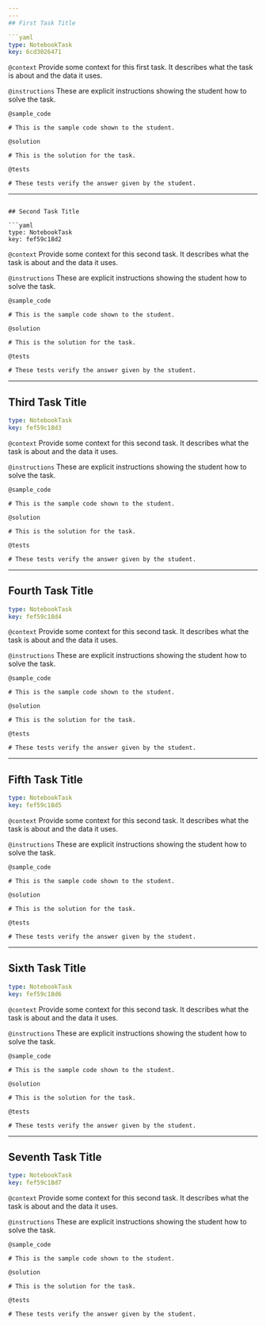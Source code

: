 ```yaml
---
---
## First Task Title

```yaml
type: NotebookTask
key: 6cd3026471
```

`@context`
Provide some context for this first task. It describes what the task is about and the data it uses.

`@instructions`
These are explicit instructions showing the student how to solve the task.

`@sample_code`
```{python}
# This is the sample code shown to the student.
```

`@solution`
```{python}
# This is the solution for the task.
```

`@tests`
```{python}
# These tests verify the answer given by the student.
```

---
```

## Second Task Title

```yaml
type: NotebookTask
key: fef59c18d2
```

`@context`
Provide some context for this second task. It describes what the task is about and the data it uses.

`@instructions`
These are explicit instructions showing the student how to solve the task.

`@sample_code`
```{python}
# This is the sample code shown to the student.
```

`@solution`
```{python}
# This is the solution for the task.
```

`@tests`
```{python}
# These tests verify the answer given by the student.
```

---
## Third Task Title

```yaml
type: NotebookTask
key: fef59c18d3
```

`@context`
Provide some context for this second task. It describes what the task is about and the data it uses.

`@instructions`
These are explicit instructions showing the student how to solve the task.

`@sample_code`
```{python}
# This is the sample code shown to the student.
```

`@solution`
```{python}
# This is the solution for the task.
```

`@tests`
```{python}
# These tests verify the answer given by the student.
```

---
## Fourth Task Title

```yaml
type: NotebookTask
key: fef59c18d4
```

`@context`
Provide some context for this second task. It describes what the task is about and the data it uses.

`@instructions`
These are explicit instructions showing the student how to solve the task.

`@sample_code`
```{python}
# This is the sample code shown to the student.
```

`@solution`
```{python}
# This is the solution for the task.
```

`@tests`
```{python}
# These tests verify the answer given by the student.
```

---
## Fifth Task Title

```yaml
type: NotebookTask
key: fef59c18d5
```

`@context`
Provide some context for this second task. It describes what the task is about and the data it uses.

`@instructions`
These are explicit instructions showing the student how to solve the task.

`@sample_code`
```{python}
# This is the sample code shown to the student.
```

`@solution`
```{python}
# This is the solution for the task.
```

`@tests`
```{python}
# These tests verify the answer given by the student.
```

---
## Sixth Task Title

```yaml
type: NotebookTask
key: fef59c18d6
```

`@context`
Provide some context for this second task. It describes what the task is about and the data it uses.

`@instructions`
These are explicit instructions showing the student how to solve the task.

`@sample_code`
```{python}
# This is the sample code shown to the student.
```

`@solution`
```{python}
# This is the solution for the task.
```

`@tests`
```{python}
# These tests verify the answer given by the student.
```

---
## Seventh Task Title

```yaml
type: NotebookTask
key: fef59c18d7
```

`@context`
Provide some context for this second task. It describes what the task is about and the data it uses.

`@instructions`
These are explicit instructions showing the student how to solve the task.

`@sample_code`
```{python}
# This is the sample code shown to the student.
```

`@solution`
```{python}
# This is the solution for the task.
```

`@tests`
```{python}
# These tests verify the answer given by the student.
```
